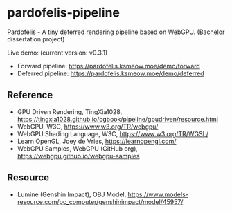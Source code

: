 # pardofelis-pipeline

Pardofelis - A tiny deferred rendering pipeline based on WebGPU. (Bachelor dissertation project)

Live demo: (current version: v0.3.1)

- Forward pipeline: https://pardofelis.ksmeow.moe/demo/forward
- Deferred pipeline: https://pardofelis.ksmeow.moe/demo/deferred

## Reference

- GPU Driven Rendering, TingXia1028, https://tingxia1028.github.io/cgbook/pipeline/gpudriven/resource.html
- WebGPU, W3C, https://www.w3.org/TR/webgpu/
- WebGPU Shading Language, W3C, https://www.w3.org/TR/WGSL/
- Learn OpenGL, Joey de Vries, https://learnopengl.com/
- WebGPU Samples, WebGPU (GitHub org), https://webgpu.github.io/webgpu-samples

## Resource

- Lumine (Genshin Impact), OBJ Model, https://www.models-resource.com/pc_computer/genshinimpact/model/45957/